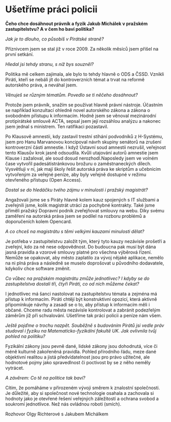 Ušetříme práci policii
=======================

**Čeho chce dosáhnout právník a fyzik Jakub Michálek v pražském zastupitelstvu? A v čem ho baví politika?**

*Jak je to dlouho, co působíš v Pirátské straně?*

Příznivcem jsem se stal již v roce 2009. Za několik měsíců jsem přišel na první setkání.

*Hledal jsi tehdy stranu, s níž bys souzněl?*

Politika mě celkem zajímala, ale bylo to tehdy hlavně o ODS a ČSSD. Vznikli Piráti, kteří se nebáli jít do kontroverzních témat a  trvat na reformě autorského práva, a neváhal jsem.

*Věnuješ se různým tématům. Povedlo se ti něčeho dosáhnout?*

Protože jsem právník, snažím se používat hlavně právní nástroje. Účastním se například konzultací ohledně novel autorského zákona a zákona o svobodném přístupu k informacím. Hodně jsem se věnoval mezinárodní protipirátské smlouvě ACTA, sepsal jsem její rozsáhlou analýzu a nakonec jsem jednal s ministrem. Ten ratifikaci pozastavil.

Po Klausově amnestii, kdy zastavil trestní stíhání podvodníků z H-Systému, jsem pro Hanu Marvanovou koncipoval návrh skupiny senátorů na zrušení kontroverzní části amnestie. I když  Ústavní soud amnestii nezrušil, veřejnost tento Klausův krok jasně odsoudila. Kvůli utajování autorů amnestie jsem Klause i zažaloval, ale soud dosud nerozhodl.Naposledy jsem ve volném čase vytvořil padesátistránkovou brožuru o zaměstnaneckých dílech. Vysvětluji v ní, jak mají školy řešit autorská práva ke skriptům a učebnicím vytvořeným za veřejné peníze, aby byly veřejně dostupné v režimu otevřeného přístupu (Open Access).

*Dostal se do hledáčku tvého zájmu v minulosti i pražský magistrát?*

Angažovali jsme se s Piráty hlavně kolem kauz spojených s IT službami a zveřejnili jsme, kolik magistrát utrácí za pochybné kontrakty. Také jsme přiměli pražský Dopravní podnik zveřejňovat smlouvy na webu. Díky svému zaměření na autorská práva jsem se  podílel na rozboru problémů a doporučeních kolem Opencard.

*A co chceš na magistrátu s těmi velkými kauzami minulosti dělat?*

Je potřeba v zastupitelstvu založit tým, který tyto kauzy nezávisle prošetří a zveřejní, kdo za ně nese odpovědnost. Do budoucna pak musí být dána jasná pravidla a vzorové smlouvy platné pro všechna výběrová řízení. Nemůže se opakovat, aby město zaplatilo za vývoj nějaké aplikace, nemělo na ni plná práva a následně se muselo doprošovat u původního dodavatele, kdykoliv chce software změnit.

*Co vůbec na pražském magistrátu zmůže jednotlivec? I kdyby se do zastupitelstva dostali tři, čtyři Piráti, co od nich můžeme čekat?*

I jednotlivec má šanci nastolovat na zastupitelstvu témata a zejména má přístup k informacím. Piráti chtějí být konstruktivní opozicí, která aktivně připomínkuje návrhy a zasadí se o to, aby přístup k informacím měli i občané. Chceme radu města nezávisle kontrolovat a zabránit podezřelým záměrům již při schvalování. Ušetříme tak práci policii a peníze nám všem.

*Ještě pojďme o trochu nazpět. Souběžně s budováním Pirátů jsi vedle práv studoval i fyziku na Matematicko-fyzikální fakultě UK. Jak ovlivnila tvůj pohled na politiku?*

Fyzikální zákony jsou pevně dané, lidské zákony jsou  dohodnutá, více či méně kulturně zakořeněná pravidla. Pohled přírodního řádu, meze dané objektivní realitou a jistá předvídatelnost jsou pro právo užitečné, ale hodnotové pojmy jako spravedlnost či poctivost by se z něho neměly vytrácet.

*A závěrem: Co tě na politice tak baví?*

Cítím, že pomáháme v přirozeném vývoji  směrem k znalostní společnosti. Je důležité, aby si společnost nové technologie osahala a zachovala si hodnoty jako je otevřené řešení veřejných záležitostí a ochrana  svobod a soukromí jednotlivce. Než nás ovládnou roboti (smích).

Rozhovor Olgy Richterové s Jakubem Michálkem
